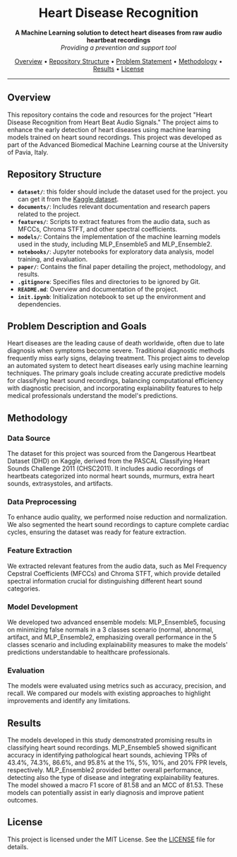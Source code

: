 <h1 align="center">Heart Disease Recognition</h1>

<p align="center">
  <b>A Machine Learning solution to detect heart diseases from raw audio heartbeat recordings</b>
  <br>
  <i>Providing a prevention and support tool</i>
</p>

<p align="center">
  <a href="#overview">Overview</a> •
  <a href="#repository-structure">Repository Structure</a> •
  <a href="#problem-description-and-goals">Problem Statement</a> •
  <a href="#methodology">Methodology</a> •
  <a href="#results">Results</a> •
  <a href="#license">License</a>
</p>

---

## Overview

This repository contains the code and resources for the project "Heart Disease Recognition from Heart Beat Audio Signals." The project aims to enhance the early detection of heart diseases using machine learning models trained on heart sound recordings. This project was developed as part of the Advanced Biomedical Machine Learning course at the University of Pavia, Italy.

## Repository Structure

- **`dataset/`**: this folder should include the dataset used for the project. you can get it from the [Kaggle dataset](https://www.kaggle.com/datasets/mersico/dangerous-heartbeat-dataset-dhd/code).
- **`documents/`**: Includes relevant documentation and research papers related to the project.
- **`features/`**: Scripts to extract features from the audio data, such as MFCCs, Chroma STFT, and other spectral coefficients.
- **`models/`**: Contains the implementation of the machine learning models used in the study, including MLP_Ensemble5 and MLP_Ensemble2.
- **`notebooks/`**: Jupyter notebooks for exploratory data analysis, model training, and evaluation.
- **`paper/`**: Contains the final paper detailing the project, methodology, and results.
- **`.gitignore`**: Specifies files and directories to be ignored by Git.
- **`README.md`**: Overview and documentation of the project.
- **`init.ipynb`**: Initialization notebook to set up the environment and dependencies.

## Problem Description and Goals

Heart diseases are the leading cause of death worldwide, often due to late diagnosis when symptoms become severe. Traditional diagnostic methods frequently miss early signs, delaying treatment. This project aims to develop an automated system to detect heart diseases early using machine learning techniques. The primary goals include creating accurate predictive models for classifying heart sound recordings, balancing computational efficiency with diagnostic precision, and incorporating explainability features to help medical professionals understand the model's predictions.

## Methodology

### Data Source

The dataset for this project was sourced from the Dangerous Heartbeat Dataset (DHD) on Kaggle, derived from the PASCAL Classifying Heart Sounds Challenge 2011 (CHSC2011). It includes audio recordings of heartbeats categorized into normal heart sounds, murmurs, extra heart sounds, extrasystoles, and artifacts.

### Data Preprocessing

To enhance audio quality, we performed noise reduction and normalization. We also segmented the heart sound recordings to capture complete cardiac cycles, ensuring the dataset was ready for feature extraction.

### Feature Extraction

We extracted relevant features from the audio data, such as Mel Frequency Cepstral Coefficients (MFCCs) and Chroma STFT, which provide detailed spectral information crucial for distinguishing different heart sound categories.

### Model Development

We developed two advanced ensemble models: MLP_Ensemble5, focusing on minimizing false normals in a 3 classes scenario (normal, abnormal, artifact, and MLP_Ensemble2, emphasizing overall performance in the 5 classes scenario and including explainability measures to make the models' predictions understandable to healthcare professionals.

### Evaluation

The models were evaluated using metrics such as accuracy, precision, and recall. We compared our models with existing approaches to highlight improvements and identify any limitations.

## Results

The models developed in this study demonstrated promising results in classifying heart sound recordings. 
MLP_Ensemble5 showed significant accuracy in identifying pathological heart sounds, achieving TPRs of 43.4%, 74.3%, 86.6%, and 95.8% at the 1%, 5%, 10%, and 20% FPR levels, respectively.
MLP_Ensemble2 provided better overall performance, detecting also the type of disease and integrating explainability features. The model showed a macro F1 score of 81.58 and an MCC of 81.53.
These models can potentially assist in early diagnosis and improve patient outcomes.

## License

This project is licensed under the MIT License. See the [LICENSE](LICENSE) file for details.

